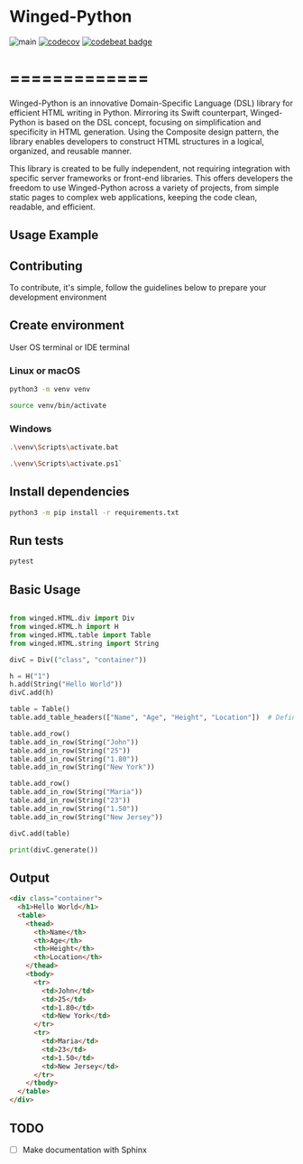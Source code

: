 # Winged-Python
![main](https://github.com/micheltlutz/Winged-Python/actions/workflows/python-package.yml/badge.svg?branch=main)
[![codecov](https://codecov.io/gh/micheltlutz/Winged-Python/graph/badge.svg?token=UvaQd65VVD)](https://codecov.io/gh/micheltlutz/Winged-Python)
[![codebeat badge](https://codebeat.co/badges/b0a28fb9-ffba-4214-980f-a4333781f98f)](https://codebeat.co/projects/github-com-micheltlutz-winged-python-main)

# =============

Winged-Python is an innovative Domain-Specific Language (DSL) library for efficient HTML writing in Python. Mirroring its Swift counterpart, Winged-Python is based on the DSL concept, focusing on simplification and specificity in HTML generation. Using the Composite design pattern, the library enables developers to construct HTML structures in a logical, organized, and reusable manner.

This library is created to be fully independent, not requiring integration with specific server frameworks or front-end libraries. This offers developers the freedom to use Winged-Python across a variety of projects, from simple static pages to complex web applications, keeping the code clean, readable, and efficient.

## Usage Example


## Contributing

To contribute, it's simple, follow the guidelines below to prepare your development environment

## Create environment

User OS terminal or IDE terminal

### Linux or macOS

```bash
python3 -m venv venv
```

```bash
source venv/bin/activate
```

### Windows

```bash
.\venv\Scripts\activate.bat
```

```bash
.\venv\Scripts\activate.ps1`
```

## Install dependencies

```bash
python3 -m pip install -r requirements.txt
```

## Run tests

```bash
pytest
```

## Basic Usage

```python

from winged.HTML.div import Div
from winged.HTML.h import H
from winged.HTML.table import Table
from winged.HTML.string import String

divC = Div(("class", "container"))

h = H("1")
h.add(String("Hello World"))
divC.add(h)

table = Table()
table.add_table_headers(["Name", "Age", "Height", "Location"])  # Define headers

table.add_row()
table.add_in_row(String("John"))
table.add_in_row(String("25"))
table.add_in_row(String("1.80"))
table.add_in_row(String("New York"))

table.add_row()
table.add_in_row(String("Maria"))
table.add_in_row(String("23"))
table.add_in_row(String("1.50"))
table.add_in_row(String("New Jersey"))

divC.add(table)

print(divC.generate())
```

## Output

```html
<div class="container">
  <h1>Hello World</h1>
  <table>
    <thead>
      <th>Name</th>
      <th>Age</th>
      <th>Height</th>
      <th>Location</th>
    </thead>
    <tbody>
      <tr>
        <td>John</td>
        <td>25</td>
        <td>1.80</td>
        <td>New York</td>
      </tr>
      <tr>
        <td>Maria</td>
        <td>23</td>
        <td>1.50</td>
        <td>New Jersey</td>
      </tr>
    </tbody>
  </table>
</div>
```


## TODO

- [ ] Make documentation with Sphinx
